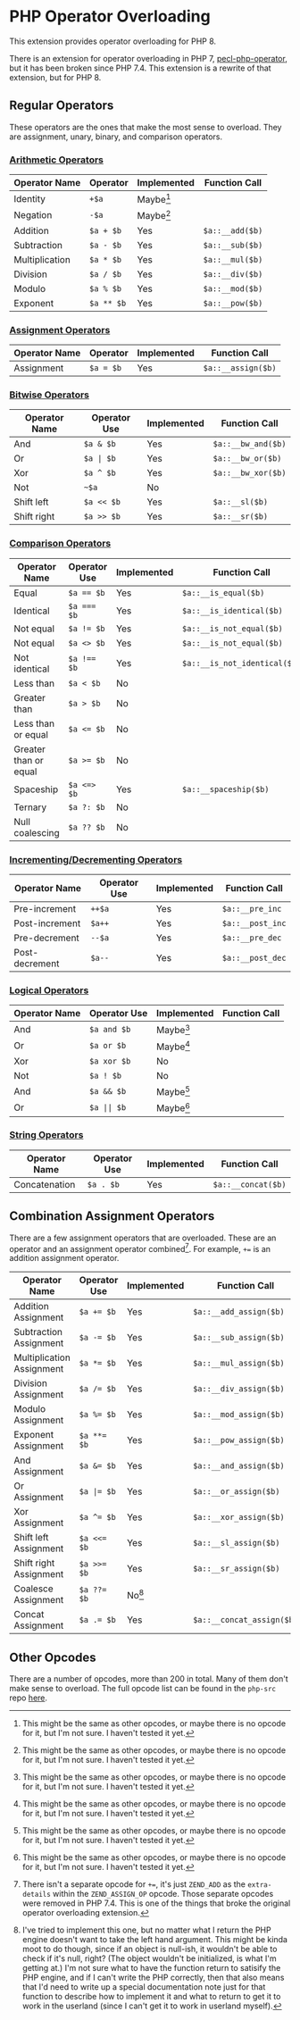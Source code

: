 # PHP Operator Overloading

This extension provides operator overloading for PHP 8.

There is an extension for operator overloading in PHP 7,
[pecl-php-operator](https://github.com/php/pecl-php-operator), but it has been
broken since PHP 7.4. This extension is a rewrite of that extension, but for
PHP 8.

## Regular Operators

These operators are the ones that make the most sense to overload. They are
assignment, unary, binary, and comparison operators.

### [Arithmetic Operators](https://www.php.net/manual/en/language.operators.arithmetic.php)

| Operator Name  | Operator   | Implemented | Function Call   |
|----------------|------------|-------------|-----------------|
| Identity       | `+$a`      | Maybe[^1]   |                 |
| Negation       | `-$a`      | Maybe[^1]   |                 |
| Addition       | `$a + $b`  | Yes         | `$a::__add($b)` |
| Subtraction    | `$a - $b`  | Yes         | `$a::__sub($b)` |
| Multiplication | `$a * $b`  | Yes         | `$a::__mul($b)` |
| Division       | `$a / $b`  | Yes         | `$a::__div($b)` |
| Modulo         | `$a % $b`  | Yes         | `$a::__mod($b)` |
| Exponent       | `$a ** $b` | Yes         | `$a::__pow($b)` |

### [Assignment Operators](https://www.php.net/manual/en/language.operators.assignment.php)

| Operator Name | Operator    | Implemented | Function Call      |
|---------------|-------------|-------------|--------------------|
| Assignment    | `$a = $b`   | Yes         | `$a::__assign($b)` |

### [Bitwise Operators](https://www.php.net/manual/en/language.operators.bitwise.php)

| Operator Name | Operator Use | Implemented | Function Call      |
|---------------|--------------|-------------|--------------------|
| And           | `$a & $b`    | Yes         | `$a::__bw_and($b)` |
| Or            | `$a \| $b`   | Yes         | `$a::__bw_or($b)`  |
| Xor           | `$a ^ $b`    | Yes         | `$a::__bw_xor($b)` |
| Not           | `~$a`        | No          |                    |
| Shift left    | `$a << $b`   | Yes         | `$a::__sl($b)`     |
| Shift right   | `$a >> $b`   | Yes         | `$a::__sr($b)`     |

### [Comparison Operators](https://www.php.net/manual/en/language.operators.comparison.php)

| Operator Name         | Operator Use | Implemented | Function Call                |
|-----------------------|--------------|-------------|------------------------------|
| Equal                 | `$a == $b`   | Yes         | `$a::__is_equal($b)`         |
| Identical             | `$a === $b`  | Yes         | `$a::__is_identical($b)`     |
| Not equal             | `$a != $b`   | Yes         | `$a::__is_not_equal($b)`     |
| Not equal             | `$a <> $b`   | Yes         | `$a::__is_not_equal($b)`     |
| Not identical         | `$a !== $b`  | Yes         | `$a::__is_not_identical($b)` |
| Less than             | `$a < $b`    | No          |                              |
| Greater than          | `$a > $b`    | No          |                              |
| Less than or equal    | `$a <= $b`   | No          |                              |
| Greater than or equal | `$a >= $b`   | No          |                              |
| Spaceship             | `$a <=> $b`  | Yes         | `$a::__spaceship($b)`        |
| Ternary               | `$a ?: $b`   | No          |                              |
| Null coalescing       | `$a ?? $b`   | No          |                              |

### [Incrementing/Decrementing Operators](https://www.php.net/manual/en/language.operators.increment.php)

| Operator Name  | Operator Use | Implemented | Function Call    |
|----------------|--------------|-------------|------------------|
| Pre-increment  | `++$a`       | Yes         | `$a::__pre_inc`  |
| Post-increment | `$a++`       | Yes         | `$a::__post_inc` |
| Pre-decrement  | `--$a`       | Yes         | `$a::__pre_dec`  |
| Post-decrement | `$a--`       | Yes         | `$a::__post_dec` |

### [Logical Operators](https://www.php.net/manual/en/language.operators.logical.php)

| Operator Name | Operator Use | Implemented | Function Call |
|---------------|--------------|-------------|---------------|
| And           | `$a and $b`  | Maybe[^1]   |               |
| Or            | `$a or $b`   | Maybe[^1]   |               |
| Xor           | `$a xor $b`  | No          |               |
| Not           | `$a ! $b`    | No          |               |
| And           | `$a && $b`   | Maybe[^1]   |               |
| Or            | `$a \|\| $b` | Maybe[^1]   |               |

### [String Operators](https://www.php.net/manual/en/language.operators.string.php)

| Operator Name | Operator Use | Implemented | Function Call      |
|---------------|--------------|-------------|--------------------|
| Concatenation | `$a . $b`    | Yes         | `$a::__concat($b)` |

## Combination Assignment Operators

There are a few assignment operators that are overloaded. These are an operator
and an assignment operator combined[^2]. For example, `+=` is an addition assignment
operator.

| Operator Name             | Operator Use | Implemented | Function Call             |
|---------------------------|--------------|-------------|---------------------------|
| Addition Assignment       | `$a += $b`   | Yes         | `$a::__add_assign($b)`    |
| Subtraction Assignment    | `$a -= $b`   | Yes         | `$a::__sub_assign($b)`    |
| Multiplication Assignment | `$a *= $b`   | Yes         | `$a::__mul_assign($b)`    |
| Division Assignment       | `$a /= $b`   | Yes         | `$a::__div_assign($b)`    |
| Modulo Assignment         | `$a %= $b`   | Yes         | `$a::__mod_assign($b)`    |
| Exponent Assignment       | `$a **= $b`  | Yes         | `$a::__pow_assign($b)`    |
| And Assignment            | `$a &= $b`   | Yes         | `$a::__and_assign($b)`    |
| Or Assignment             | `$a \|= $b`  | Yes         | `$a::__or_assign($b)`     |
| Xor Assignment            | `$a ^= $b`   | Yes         | `$a::__xor_assign($b)`    |
| Shift left Assignment     | `$a <<= $b`  | Yes         | `$a::__sl_assign($b)`     |
| Shift right Assignment    | `$a >>= $b`  | Yes         | `$a::__sr_assign($b)`     |
| Coalesce Assignment       | `$a ??= $b`  | No[^3]      |                           |
| Concat Assignment         | `$a .= $b`   | Yes         | `$a::__concat_assign($b)` |

## Other Opcodes

There are a number of opcodes, more than 200 in total. Many of them don't make
sense to overload. The full opcode list can be found in the `php-src` repo
[here](https://github.com/php/php-src/blob/master/Zend/zend_vm_opcodes.h#L86).

[^1]: This might be the same as other opcodes, or maybe there is no opcode for
it, but I'm not sure. I haven't tested it yet.

[^2]: There isn't a separate opcode for `+=`, it's just `ZEND_ADD` as the
  `extra-details` within the `ZEND_ASSIGN_OP` opcode. Those separate opcodes were
  removed in PHP 7.4. This is one of the things that broke the original
  operator overloading extension.

[^3]: I've tried to implement this one, but no matter what I return the PHP engine
  doesn't want to take the left hand argument. This might be kinda moot to do though,
  since if an object is null-ish, it wouldn't be able to check if it's null, right?
  (The object wouldn't be initialized, is what I'm getting at.) I'm not sure what to
  have the function return to satisify the PHP engine, and if I can't write the PHP
  correctly, then that also means that I'd need to write up a special documentation
  note just for that function to describe how to implement it and what to return to
  get it to work in the userland (since I can't get it to work in userland myself).
